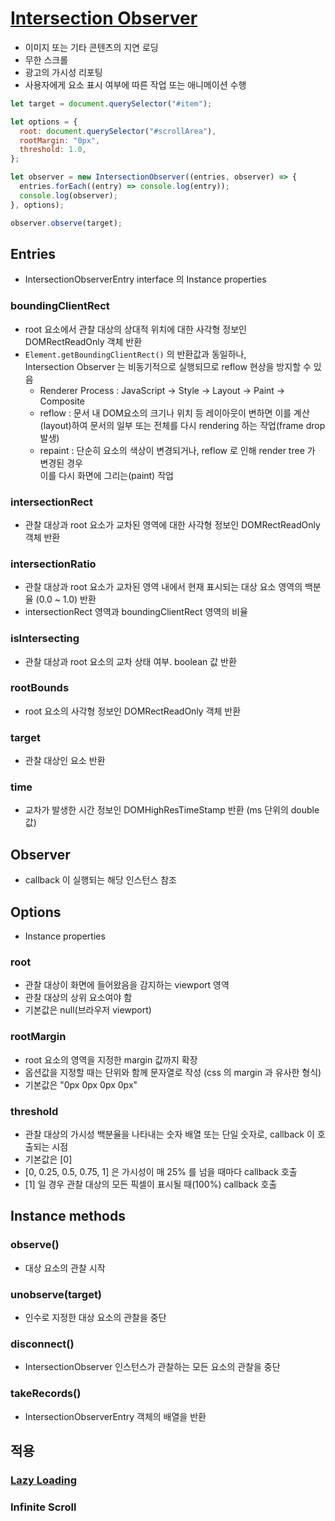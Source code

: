 # [Intersection Observer](https://developer.mozilla.org/en-US/docs/Web/API/Intersection_Observer_API)

- 이미지 또는 기타 콘텐츠의 지연 로딩
- 무한 스크롤
- 광고의 가시성 리포팅
- 사용자에게 요소 표시 여부에 따른 작업 또는 애니메이션 수행

```js
let target = document.querySelector("#item");

let options = {
  root: document.querySelector("#scrollArea"),
  rootMargin: "0px",
  threshold: 1.0,
};

let observer = new IntersectionObserver((entries, observer) => {
  entries.forEach((entry) => console.log(entry));
  console.log(observer);
}, options);

observer.observe(target);
```

## Entries

- IntersectionObserverEntry interface 의 Instance properties

### boundingClientRect

- root 요소에서 관찰 대상의 상대적 위치에 대한 사각형 정보인 DOMRectReadOnly 객체 반환
- `Element.getBoundingClientRect()` 의 반환값과 동일하나,  
  Intersection Observer 는 비동기적으로 실행되므로 reflow 현상을 방지할 수 있음
  - Renderer Process : JavaScript -> Style -> Layout -> Paint -> Composite
  - reflow : 문서 내 DOM요소의 크기나 위치 등 레이아웃이 변하면
    이를 계산(layout)하여 문서의 일부 또는 전체를 다시 rendering 하는 작업(frame drop 발생)
  - repaint : 단순히 요소의 색상이 변경되거나, reflow 로 인해 render tree 가 변경된 경우  
    이를 다시 화면에 그리는(paint) 작업

### intersectionRect

- 관찰 대상과 root 요소가 교차된 영역에 대한 사각형 정보인 DOMRectReadOnly 객체 반환

### intersectionRatio

- 관찰 대상과 root 요소가 교차된 영역 내에서 현재 표시되는 대상 요소 영역의 백분율 (0.0 ~ 1.0) 반환
- intersectionRect 영역과 boundingClientRect 영역의 비율

### isIntersecting

- 관찰 대상과 root 요소의 교차 상태 여부. boolean 값 반환

### rootBounds

- root 요소의 사각형 정보인 DOMRectReadOnly 객체 반환

### target

- 관찰 대상인 요소 반환

### time

- 교차가 발생한 시간 정보인 DOMHighResTimeStamp 반환 (ms 단위의 double 값)

## Observer

- callback 이 실행되는 해당 인스턴스 참조

## Options

- Instance properties

### root

- 관찰 대상이 화면에 들어왔음을 감지하는 viewport 영역
- 관찰 대상의 상위 요소여야 함
- 기본값은 null(브라우저 viewport)

### rootMargin

- root 요소의 영역을 지정한 margin 값까지 확장
- 옵션값을 지정할 때는 단위와 함께 문자열로 작성 (css 의 margin 과 유사한 형식)
- 기본값은 "0px 0px 0px 0px"

### threshold

- 관찰 대상의 가시성 백분율을 나타내는 숫자 배열 또는 단일 숫자로, callback 이 호출되는 시점
- 기본값은 [0]
- [0, 0.25, 0.5, 0.75, 1] 은 가시성이 매 25% 를 넘을 때마다 callback 호출
- [1] 일 경우 관찰 대상의 모든 픽셀이 표시될 때(100%) callback 호출

## Instance methods

### observe()

- 대상 요소의 관찰 시작

### unobserve(target)

- 인수로 지정한 대상 요소의 관찰을 중단

### disconnect()

- IntersectionObserver 인스턴스가 관찰하는 모든 요소의 관찰을 중단

### takeRecords()

- IntersectionObserverEntry 객체의 배열을 반환

## 적용

### [Lazy Loading](https://developer.mozilla.org/en-US/docs/Web/Performance/Lazy_loading)

### Infinite Scroll
